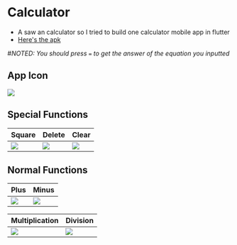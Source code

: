 # Calculator
- A saw an calculator so I tried to build one calculator mobile app in flutter
- [Here's the apk]()

#*NOTED: You should press `=` to get the answer of the equation you inputted*

## App Icon
![](https://i.imgur.com/pBQzkd2.png)

## Special Functions


| Square                               | Delete                               | Clear                                |
| ------------------------------------ | ------------------------------------ | ------------------------------------ |
| ![](https://i.imgur.com/k5MQXnM.png) | ![](https://i.imgur.com/Egc7XDz.png) | ![](https://i.imgur.com/M8tA2L8.png) |


## Normal Functions



| Plus                                 | Minus                                |
| ------------------------------------ | ------------------------------------ |
| ![](https://i.imgur.com/JxVl5u6.png) | ![](https://i.imgur.com/xLuExln.png) |



| Multiplication                       | Division                             |
| ------------------------------------ | ------------------------------------ |
| ![](https://i.imgur.com/zIOpNWo.png) | ![](https://i.imgur.com/bAL2l90.png) |




